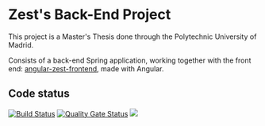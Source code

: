 # Zest's Back-End Project

This project is a Master's Thesis done through the Polytechnic University of Madrid. 

Consists of a back-end Spring application, working together with the front end: [angular-zest-frontend](https://github.com/luismoteando/angular-zest-frontend), made with Angular.

## Code status

[![Build Status](https://travis-ci.com/luismoteando/spring-zest-backend.svg?branch=develop)](https://travis-ci.com/luismoteando/spring-zest-backend)
[![Quality Gate Status](https://sonarcloud.io/api/project_badges/measure?project=es.upm.miw%3Aspring-zest-backend&metric=alert_status)](https://sonarcloud.io/dashboard?id=es.upm.miw%3Aspring-zest-backend)
[![](https://img.shields.io/static/v1?label=Heroku&message=v1.0.0-SNAPSHOT&color=green)](https://zest-workout-planner.herokuapp.com)